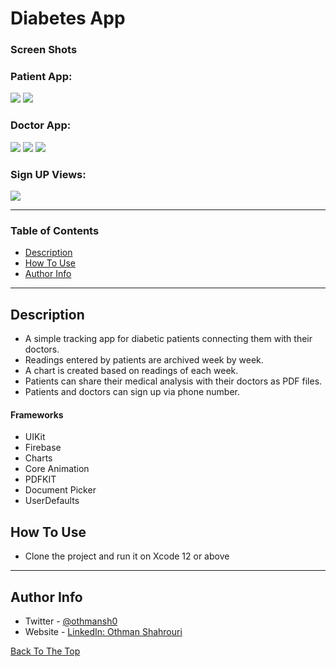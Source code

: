 # Diabetes App

### Screen Shots

### Patient App:
<img src="https://user-images.githubusercontent.com/51544418/208235512-d1538846-d0c1-42a8-ba3d-027859fa4320.png">
<img src="https://user-images.githubusercontent.com/51544418/208235513-3cc663e0-a97b-40f9-8387-6ab39f0dd475.png">


### Doctor App:
<img src="https://user-images.githubusercontent.com/51544418/208235519-2d96f3a7-3f7b-487d-b2cc-12c7a09ad41b.png">
<img src="https://user-images.githubusercontent.com/51544418/208235521-751abebe-0f13-4646-85ec-d70caaae491f.png">
<img src="https://user-images.githubusercontent.com/51544418/208235522-f028fa7d-2f97-43c9-b976-c8b69019f5d9.png">

### Sign UP Views:
<img src="https://user-images.githubusercontent.com/51544418/208235527-662db60c-800a-4e34-9df3-da0b00c088cf.png">

---

### Table of Contents

- [Description](#description)
- [How To Use](#how-to-use)
- [Author Info](#author-info)

---

## Description

- A simple tracking app for diabetic patients connecting them with their doctors.
- Readings entered by patients are archived week by week.
- A chart is created based on readings of each week.
- Patients can share their medical analysis with their doctors as PDF files.
- Patients and doctors can sign up via phone number.

#### Frameworks

- UIKit
- Firebase
- Charts
- Core Animation
- PDFKIT
- Document Picker
- UserDefaults


## How To Use

- Clone the project and run it on Xcode 12 or above

---

## Author Info

- Twitter - [@othmansh0](https://twitter.com/othmansh0)
- Website - [LinkedIn: Othman Shahrouri](https://linkedin.com/in/othmanshahrouri)

[Back To The Top](#Diabetes-App)
